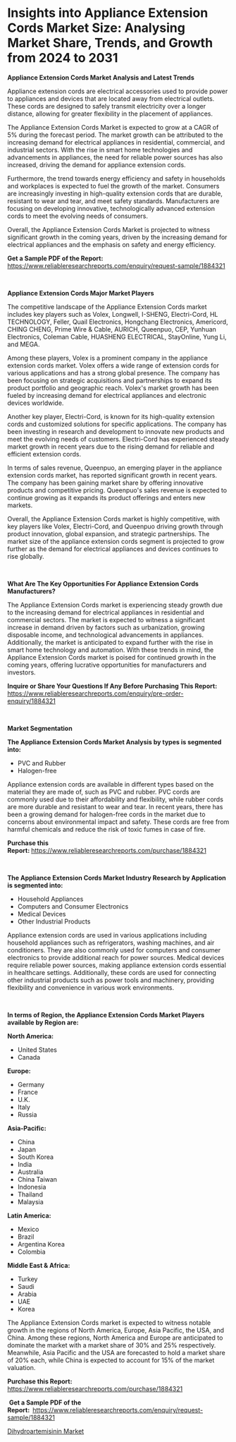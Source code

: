 <p><h1>Insights into Appliance Extension Cords Market Size: Analysing Market Share, Trends, and Growth from 2024 to 2031</h1></p><p><strong>Appliance Extension Cords Market Analysis and Latest Trends</strong></p>
<p><p>Appliance extension cords are electrical accessories used to provide power to appliances and devices that are located away from electrical outlets. These cords are designed to safely transmit electricity over a longer distance, allowing for greater flexibility in the placement of appliances.</p><p>The Appliance Extension Cords Market is expected to grow at a CAGR of 5% during the forecast period. The market growth can be attributed to the increasing demand for electrical appliances in residential, commercial, and industrial sectors. With the rise in smart home technologies and advancements in appliances, the need for reliable power sources has also increased, driving the demand for appliance extension cords.</p><p>Furthermore, the trend towards energy efficiency and safety in households and workplaces is expected to fuel the growth of the market. Consumers are increasingly investing in high-quality extension cords that are durable, resistant to wear and tear, and meet safety standards. Manufacturers are focusing on developing innovative, technologically advanced extension cords to meet the evolving needs of consumers.</p><p>Overall, the Appliance Extension Cords Market is projected to witness significant growth in the coming years, driven by the increasing demand for electrical appliances and the emphasis on safety and energy efficiency.</p></p>
<p><strong>Get a Sample PDF of the Report:&nbsp;</strong> <a href="https://www.reliableresearchreports.com/enquiry/request-sample/1884321">https://www.reliableresearchreports.com/enquiry/request-sample/1884321</a></p>
<p>&nbsp;</p>
<p><strong>Appliance Extension Cords Major Market Players</strong></p>
<p><p>The competitive landscape of the Appliance Extension Cords market includes key players such as Volex, Longwell, I-SHENG, Electri-Cord, HL TECHNOLOGY, Feller, Quail Electronics, Hongchang Electronics, Americord, CHING CHENG, Prime Wire & Cable, AURICH, Queenpuo, CEP, Yunhuan Electronics, Coleman Cable, HUASHENG ELECTRICAL, StayOnline, Yung Li, and MEGA.</p><p>Among these players, Volex is a prominent company in the appliance extension cords market. Volex offers a wide range of extension cords for various applications and has a strong global presence. The company has been focusing on strategic acquisitions and partnerships to expand its product portfolio and geographic reach. Volex's market growth has been fueled by increasing demand for electrical appliances and electronic devices worldwide.</p><p>Another key player, Electri-Cord, is known for its high-quality extension cords and customized solutions for specific applications. The company has been investing in research and development to innovate new products and meet the evolving needs of customers. Electri-Cord has experienced steady market growth in recent years due to the rising demand for reliable and efficient extension cords.</p><p>In terms of sales revenue, Queenpuo, an emerging player in the appliance extension cords market, has reported significant growth in recent years. The company has been gaining market share by offering innovative products and competitive pricing. Queenpuo's sales revenue is expected to continue growing as it expands its product offerings and enters new markets.</p><p>Overall, the Appliance Extension Cords market is highly competitive, with key players like Volex, Electri-Cord, and Queenpuo driving growth through product innovation, global expansion, and strategic partnerships. The market size of the appliance extension cords segment is projected to grow further as the demand for electrical appliances and devices continues to rise globally.</p></p>
<p>&nbsp;</p>
<p><strong>What Are The Key Opportunities For Appliance Extension Cords Manufacturers?</strong></p>
<p><p>The Appliance Extension Cords market is experiencing steady growth due to the increasing demand for electrical appliances in residential and commercial sectors. The market is expected to witness a significant increase in demand driven by factors such as urbanization, growing disposable income, and technological advancements in appliances. Additionally, the market is anticipated to expand further with the rise in smart home technology and automation. With these trends in mind, the Appliance Extension Cords market is poised for continued growth in the coming years, offering lucrative opportunities for manufacturers and investors.</p></p>
<p><strong>Inquire or Share Your Questions If Any Before Purchasing This Report:</strong> <a href="https://www.reliableresearchreports.com/enquiry/pre-order-enquiry/1884321">https://www.reliableresearchreports.com/enquiry/pre-order-enquiry/1884321</a></p>
<p>&nbsp;</p>
<p><strong>Market Segmentation</strong></p>
<p><strong>The Appliance Extension Cords Market Analysis by types is segmented into:</strong></p>
<p><ul><li>PVC and Rubber</li><li>Halogen-free</li></ul></p>
<p><p>Appliance extension cords are available in different types based on the material they are made of, such as PVC and rubber. PVC cords are commonly used due to their affordability and flexibility, while rubber cords are more durable and resistant to wear and tear. In recent years, there has been a growing demand for halogen-free cords in the market due to concerns about environmental impact and safety. These cords are free from harmful chemicals and reduce the risk of toxic fumes in case of fire.</p></p>
<p><strong>Purchase this Report:&nbsp;</strong><a href="https://www.reliableresearchreports.com/purchase/1884321">https://www.reliableresearchreports.com/purchase/1884321</a></p>
<p>&nbsp;</p>
<p><strong>The Appliance Extension Cords Market Industry Research by Application is segmented into:</strong></p>
<p><ul><li>Household Appliances</li><li>Computers and Consumer Electronics</li><li>Medical Devices</li><li>Other Industrial Products</li></ul></p>
<p><p>Appliance extension cords are used in various applications including household appliances such as refrigerators, washing machines, and air conditioners. They are also commonly used for computers and consumer electronics to provide additional reach for power sources. Medical devices require reliable power sources, making appliance extension cords essential in healthcare settings. Additionally, these cords are used for connecting other industrial products such as power tools and machinery, providing flexibility and convenience in various work environments.</p></p>
<p>&nbsp;</p>
<p><strong>In terms of Region, the Appliance Extension Cords Market Players available by Region are:</strong></p>
<p>
    <p> <strong> North America: </strong>
        <ul>
            <li>United States</li>
            <li>Canada</li>
        </ul>
        </p> 
    <p> <strong> Europe: </strong>
        <ul>
            <li>Germany</li>
            <li>France</li>
            <li>U.K.</li>
            <li>Italy</li>
            <li>Russia</li>
        </ul>
        </p> 
    <p> <strong> Asia-Pacific: </strong>
        <ul>
            <li>China</li>
            <li>Japan</li>
            <li>South Korea</li>
            <li>India</li>
            <li>Australia</li>
            <li>China Taiwan</li>
            <li>Indonesia</li>
            <li>Thailand</li>
            <li>Malaysia</li>
        </ul>
        </p> 
    <p> <strong> Latin America: </strong>
        <ul>
            <li>Mexico</li>
            <li>Brazil</li>
            <li>Argentina Korea</li>
            <li>Colombia</li>
        </ul>
        </p> 
    <p> <strong> Middle East & Africa: </strong>
        <ul>
            <li>Turkey</li>
            <li>Saudi</li>
            <li>Arabia</li>
            <li>UAE</li>
            <li>Korea</li>
        </ul>
    </p>
    </p>
<p><p>The Appliance Extension Cords market is expected to witness notable growth in the regions of North America, Europe, Asia Pacific, the USA, and China. Among these regions, North America and Europe are anticipated to dominate the market with a market share of 30% and 25% respectively. Meanwhile, Asia Pacific and the USA are forecasted to hold a market share of 20% each, while China is expected to account for 15% of the market valuation.</p></p>
<p><strong>Purchase this Report: </strong><a href="https://www.reliableresearchreports.com/purchase/1884321">https://www.reliableresearchreports.com/purchase/1884321</a></p>
<p>&nbsp;<strong>Get a Sample PDF of the Report:&nbsp;&nbsp;</strong><a href="https://www.reliableresearchreports.com/enquiry/request-sample/1884321">https://www.reliableresearchreports.com/enquiry/request-sample/1884321</a></p>
<p><strong></strong></p>
<p><p><a href="https://chivalrous-flock-a86.notion.site/Dihydroartemisinin-Market-Research-Report-Provides-Critical-Insights-that-can-help-Shape-Business-De-b93636bb3b27431e82de519e5643a8d2">Dihydroartemisinin Market</a></p></p>
